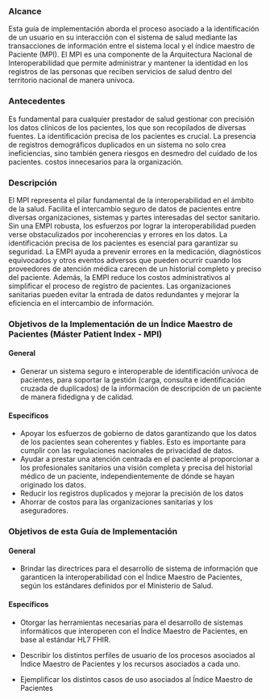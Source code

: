 ### Alcance

Esta guía de implementación aborda el proceso asociado a la identificación de un usuario en su interacción con el sistema de salud mediante las transacciones de información entre el sistema local y el índice maestro de Paciente (MPI). El MPI es una componente de la Arquitectura Nacional de Interoperabilidad que permite administrar y mantener la identidad en los registros de las personas que reciben servicios de salud dentro del territorio nacional de manera unívoca.

### Antecedentes

Es fundamental para cualquier prestador de salud  gestionar con precisión los datos clínicos de los pacientes, los que son recopilados de diversas fuentes. La identificación precisa de los pacientes es crucial. La presencia de registros demográficos duplicados en un sistema no solo crea ineficiencias, sino también genera riesgos en desmedro del cuidado de los pacientes.  costos innecesarios para la organización.

### Descripción

El MPI representa el pilar fundamental de la interoperabilidad en el ámbito de la salud. Facilita el intercambio seguro de datos de pacientes entre diversas organizaciones, sistemas y partes interesadas del sector sanitario. Sin una EMPI robusta, los esfuerzos por lograr la interoperabilidad pueden verse obstaculizados por incoherencias y errores en los datos.
La identificación precisa de los pacientes es esencial para garantizar su seguridad. La EMPI ayuda a prevenir errores en la medicación, diagnósticos equivocados y otros eventos adversos que pueden ocurrir cuando los proveedores de atención médica carecen de un historial completo y preciso del paciente.
Además, la EMPI reduce los costos administrativos al simplificar el proceso de registro de pacientes. Las organizaciones sanitarias pueden evitar la entrada de datos redundantes y mejorar la eficiencia en el intercambio de información.

### Objetivos de la Implementación de un Índice Maestro de Pacientes (Máster Patient Index - MPI)

#### General

* Generar un sistema seguro e interoperable de identificación unívoca de pacientes, para soportar la gestión (carga, consulta e identificación cruzada de duplicados) de la información de descripción de un paciente de manera fidedigna y de calidad.

#### Específicos

* Apoyar los esfuerzos de gobierno de datos garantizando que los datos de los pacientes sean coherentes y fiables. Esto es importante para cumplir con las regulaciones nacionales de privacidad de datos.
* Ayudar a prestar una atención centrada en el paciente al proporcionar a los profesionales sanitarios una visión completa y precisa del historial médico de un paciente, independientemente de dónde se hayan originado los datos.
* Reducir los registros duplicados y mejorar la precisión de los datos
* Ahorrar de costos para las organizaciones sanitarias y los aseguradores.

### Objetivos de esta Guía de Implementación

#### General

* Brindar las directrices para el desarrollo de sistema de información que garanticen la interoperabilidad con el Índice Maestro de Pacientes, según los estándares definidos por el Ministerio de Salud.

#### Específicos

* Otorgar las herramientas necesarias para el desarrollo de sistemas informáticos que interoperen con el Índice Maestro de Pacientes, en base al estándar HL7 FHIR.

* Describir los distintos perfiles de usuario de los procesos asociados al Índice Maestro de Pacientes y los recursos asociados a cada uno.

* Ejemplificar los distintos casos de uso asociados al Índice Maestro de Pacientes
